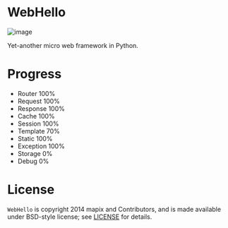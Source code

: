 # WebHello

![image](https://github.com/mapix/WebHello/raw/81adfdb467b4fd176ff0c61c3f4946e8d1874157/examples/todolist/static/favicon.ico)

Yet-another micro web framework in Python.


# Progress

* Router     100%
* Request    100%
* Response   100%
* Cache      100%
* Session    100%
* Template   70%
* Static     100%
* Exception  100%
* Storage    0%
* Debug      0%


# License

`WebHello` is copyright 2014 mapix and Contributors, and is made
available under BSD-style license; see [LICENSE] for details.

[LICENSE]: https://github.com/mapix/WebHello/blob/master/LICENSE